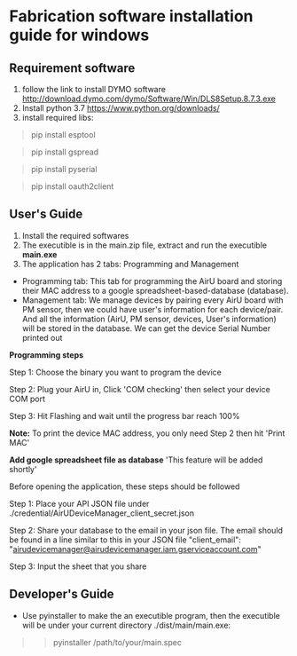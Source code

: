 # Fabrication software installation guide for windows

## Requirement software
1. follow the link to install DYMO software
http://download.dymo.com/dymo/Software/Win/DLS8Setup.8.7.3.exe
2. Install python 3.7
https://www.python.org/downloads/
3. install required libs:
> pip install esptool

> pip install gspread

> pip install pyserial

> pip install oauth2client

## User's Guide
1. Install the required softwares
2. The executible is in the main.zip file, extract and run the executible **main.exe**
3. The application has 2 tabs: Programming and Management
- Programming tab: This tab for programming the AirU board and storing their MAC address to a google spreadsheet-based-database (database).
- Management tab: We manage devices by pairing every AirU board with PM sensor, then we could have user's information for each device/pair. And all the information (AirU, PM sensor, devices, User's information) will be stored in the database. We can get the device Serial Number printed out

**Programming steps**

Step 1: Choose the binary you want to program the device

Step 2: Plug your AirU in, Click 'COM checking' then select your device COM port

Step 3: Hit Flashing and wait until the progress bar reach 100%


**Note:** To print the device MAC address, you only need Step 2 then hit 'Print MAC'


**Add google spreadsheet file as database** 'This feature will be added shortly'

Before opening the application, these steps should be followed

Step 1: Place your API JSON file under ./credential/AirUDeviceManager_client_secret.json

Step 2: Share your database to the email in your json file. The email should be found in a line similar to this in your JSON file 
"client_email": "airudevicemanager@airudevicemanager.iam.gserviceaccount.com"

Step 3: Input the sheet that you share

## Developer's Guide
- Use pyinstaller to make the an executible program, then the executible will be under your current directory ./dist/main/main.exe:
>> pyinstaller /path/to/your/main.spec
